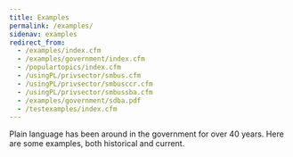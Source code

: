 ```yaml
---
title: Examples
permalink: /examples/
sidenav: examples
redirect_from:
  - /examples/index.cfm
  - /examples/government/index.cfm
  - /populartopics/index.cfm
  - /usingPL/privsector/smbus.cfm
  - /usingPL/privsector/smbusccr.cfm
  - /usingPL/privsector/smbussba.cfm
  - /examples/government/sdba.pdf
  - /testexamples/index.cfm
---
```


Plain language has been around in the government for over 40 years. Here are some examples, both historical and current.
